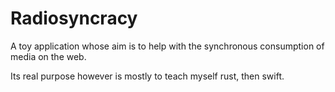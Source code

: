 # Radiosyncracy

A toy application whose aim is to help with the synchronous consumption of media on the web.

Its real purpose however is mostly to teach myself rust, then swift.
